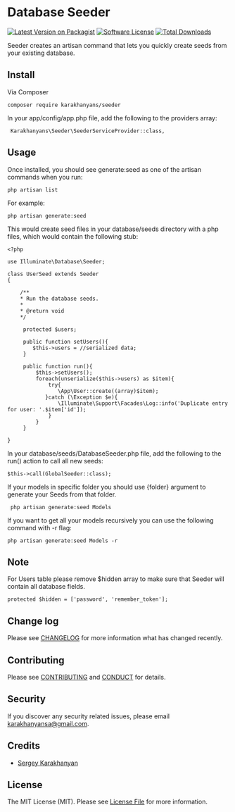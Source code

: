 # Database Seeder

[![Latest Version on Packagist](https://img.shields.io/packagist/v/karakhanyans/seeder.svg)][link-packagist]
[![Software License][ico-license]](LICENSE.md)
[![Total Downloads][ico-downloads]][link-downloads]

Seeder creates an artisan command that lets you quickly create seeds from your existing database.

## Install

Via Composer

```
composer require karakhanyans/seeder
```

In your app/config/app.php file, add the following to the providers array:

```
 Karakhanyans\Seeder\SeederServiceProvider::class,
```

## Usage

Once installed, you should see generate:seed as one of the artisan commands when you run:

```
php artisan list
```

For example:

```
php artisan generate:seed
```

This would create seed files in your database/seeds directory with a php files, which would contain the following stub:
   
```
<?php

use Illuminate\Database\Seeder;

class UserSeed extends Seeder
{

	/**
	* Run the database seeds.
	*
	* @return void
	*/

	 protected $users;

	 public function setUsers(){
		$this->users = //serialized data;
	 }

	 public function run(){
		 $this->setUsers();
		 foreach(unserialize($this->users) as $item){
			 try{ 
				\App\User::create((array)$item);
			}catch (\Exception $e){
				\Illuminate\Support\Facades\Log::info('Duplicate entry for user: '.$item['id']);
			 }
		 }
	 }

}
```
In your database/seeds/DatabaseSeeder.php file, add the following to the run() action to call all new seeds:
```
$this->call(GlobalSeeder::class);
```
If your models in specific folder you should use {folder} argument to generate your Seeds from that folder.
```
 php artisan generate:seed Models
```
If you want to get all your models recursively you can use the following command with -r flag:
```
php artisan generate:seed Models -r
```
## Note

For Users table please remove $hidden array to make sure that Seeder will contain all database fields.
```
protected $hidden = ['password', 'remember_token'];
```
## Change log

Please see [CHANGELOG](CHANGELOG.md) for more information what has changed recently.


## Contributing

Please see [CONTRIBUTING](CONTRIBUTING.md) and [CONDUCT](CONDUCT.md) for details.

## Security

If you discover any security related issues, please email karakhanyansa@gmail.com.

## Credits

- [Sergey Karakhanyan](https://github.com/karakhanyans)


## License

The MIT License (MIT). Please see [License File](LICENSE.md) for more information.

[ico-version]: https://img.shields.io/packagist/v/karakhanyans/seeder.svg
[ico-license]: https://img.shields.io/badge/license-MIT-brightgreen.svg
[ico-downloads]: https://img.shields.io/packagist/dt/karakhanyans/seeder.svg

[link-packagist]: https://packagist.org/packages/karakhanyans/seeder
[link-downloads]: https://packagist.org/packages/karakhanyans/seeder/stats
[link-author]: https://github.com/karakhanyans
